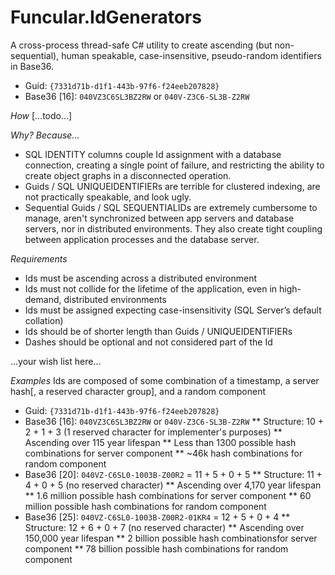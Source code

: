 ﻿# Funcular.IdGenerators

A cross-process thread-safe C# utility to create ascending (but non-sequential), human speakable, case-insensitive, pseudo-random identifiers in Base36.

* Guid: `{7331d71b-d1f1-443b-97f6-f24eeb207828}`
* Base36 [16]: `040VZ3C6SL3BZ2RW` or `040V-Z3C6-SL3B-Z2RW` 

*How*
[...todo...]

*Why? Because...*
* SQL IDENTITY columns couple Id assignment with a database connection, creating a single point of failure, and restricting the ability to create object graphs in a disconnected operation.
* Guids / SQL UNIQUEIDENTIFIERs are terrible for clustered indexing, are not practically speakable, and look ugly.
* Sequential Guids / SQL SEQUENTIALIDs are extremely cumbersome to manage, aren't synchronized between app servers and database servers, nor in distributed environments. They also create tight coupling between application processes and the database server.


*Requirements*
* Ids must be ascending across a distributed environment
* Ids must not collide for the lifetime of the application, even in high-demand, distributed environments
* Ids must be assigned expecting case-insensitivity (SQL Server’s default collation)
* Ids should be of shorter length than Guids / UNIQUEIDENTIFIERs
* Dashes should be optional and not considered part of the Id

...your wish list here...

*Examples*
Ids are composed of some combination of a timestamp, a server hash[, a reserved character group], and a random component
* Guid: `{7331d71b-d1f1-443b-97f6-f24eeb207828}`
* Base36 [16]: `040VZ3C6SL3BZ2RW` or `040V-Z3C6-SL3B-Z2RW` 
  ** Structure: 10 + 2 + 1 + 3 (1 reserved character for implementer's purposes)
  ** Ascending over 115 year lifespan
  ** Less than 1300 possible hash combinations for server component
  ** ~46k hash combinations for random component
* Base36 [20]: `040VZ-C6SL0-1003B-Z00R2` = 11 + 5 + 0 + 5
  ** Structure: 11 + 4 + 0 + 5 (no reserved character)
  ** Ascending over 4,170 year lifespan
  ** 1.6 million possible hash combinations for server component
  ** 60 million possible hash combinations for random component
* Base36 [25]: `040VZ-C6SL0-1003B-Z00R2-01KR4` = 12 + 5 + 0 + 4
  ** Structure: 12 + 6 + 0 + 7 (no reserved character)
  ** Ascending over 150,000 year lifespan
  ** 2 billion possible hash combinationsfor server component
  ** 78 billion possible hash combinations for random component


